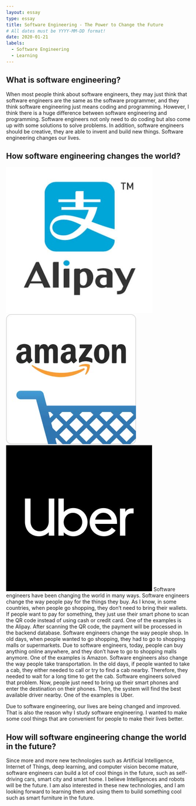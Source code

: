 ```yaml
---
layout: essay
type: essay
title: Software Engineering - The Power to Change the Future
# All dates must be YYYY-MM-DD format!
date: 2020-01-21
labels: 
  - Software Engineering
  - Learning
---
```




## What is software engineering?

When most people think about software engineers, they may just think that software engineers are the same as the software programmer, and they think software engineering just means coding and programming.  However, I think there is a huge difference between software engineering and programming.  Software engineers not only need to do coding but also come up with some solutions to solve problems.  In addition, software engineers should be creative, they are able to invent and build new things.  Software engineering changes our lives. 


## How software engineering changes the world?
<img class="ui small floated image" src="../images/alipay.jpg"> 
<img class="ui small floated image" src="../images/51J6cQ63OJL._SY355_.jpg">
<img class="ui small floated image" src="../images/TPLLaqYR_400x400.jpg">
Software engineers have been changing the world in many ways.  Software engineers change the way people pay for the things they buy.  As I know, in some countries, when people go shopping, they don’t need to bring their wallets.  If people want to pay for something, they just use their smart phone to scan the QR code instead of using cash or credit card.  One of the examples is the Alipay.  After scanning the QR code, the payment will be processed in the backend database.   Software engineers change the way people shop.  In old days, when people wanted to go shopping, they had to go to shopping malls or supermarkets.  Due to software engineers, today, people can buy anything online anywhere, and they don’t have to go to shopping malls anymore. One of the examples is Amazon.  Software engineers also change the way people take transportation.  In the old days, if people wanted to take a cab, they either needed to call or try to find a cab nearby.  Therefore, they needed to wait for a long time to get the cab.  Software engineers solved that problem.  Now, people just need to bring up their smart phones and enter the destination on their phones.  Then, the system will find the best available driver nearby.  One of the examples is Uber.


Due to software engineering, our lives are being changed and improved.  That is also the reason why I study software engineering.  I wanted to make some cool things that are convenient for people to make their lives better.




## How will software engineering change the world in the future?

Since more and more new technologies such as Artificial Intelligence, Internet of Things, deep learning, and computer vision become mature, software engineers can build a lot of cool things in the future, such as self-driving cars, smart city and smart home.  I believe Intelligences and robots will be the future.  I am also interested in these new technologies, and I am looking forward to learning them and using them to build something cool such as smart furniture in the future.    
